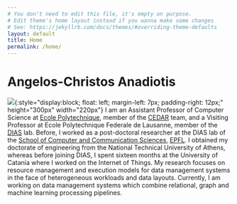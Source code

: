 ```yaml
---
# You don't need to edit this file, it's empty on purpose.
# Edit theme's home layout instead if you wanna make some changes
# See: https://jekyllrb.com/docs/themes/#overriding-theme-defaults
layout: default
title: Home
permalink: /home/
---
```

# Angelos-Christos Anadiotis

![](../photo.jpg){:style="display:block; float: left; margin-left: 7px; padding-right: 12px;" height="300px" width="220px"}
I am an Assistant Professor of Computer Science at [Ecole Polytechnique](https://www.polytechnique.edu), member of the [CEDAR](https://team.inria.fr/cedar) team, and a Visiting Professor at Ecole Polytechnique Federale de Lausanne, member of the [DIAS](http://dias.epfl.ch) lab.
Before, I worked as a post-doctoral researcher at the DIAS lab of the [School of Computer and Communication Sciences](https://www.epfl.ch/schools/ic/), [EPFL](https://www.epfl.ch).
I obtained my doctorate of engineering from the National Technical University of Athens, whereas before joining DIAS, I spent sixteen months at the University of Catania where I worked on the Internet of Things.
My research focuses on resource management and execution models for data management systems in the face of heterogeneous workloads and data layouts. Currently, I am working on data management systems which combine relational, graph and machine learning processing pipelines.  
